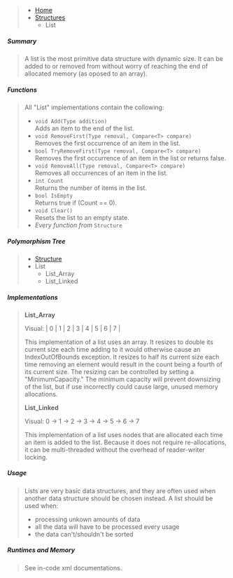 >- [Home](https://github.com/53V3N1X/SevenFramework/wiki)<br />
>  - [Structures](https://github.com/53V3N1X/SevenFramework/wiki/Structures)<br />
>    - List

##### Summary

>A list is the most primitive data structure with dynamic size. It can be
>added to or removed from without worry of reaching the end of allocated
>memory (as oposed to an array).

##### Functions

>All "List" implementations contain the collowing:
>* `void Add(Type addition)` <br />
>Adds an item to the end of the list.
>* `void RemoveFirst(Type removal, Compare<T> compare)` <br />
>Removes the first occurrence of an item in the list.
>* `bool TryRemoveFirst(Type removal, Compare<T> compare)` <br />
>Removes the first occurrence of an item in the list or returns false.
>* `void RemoveAll(Type removal, Compare<T> compare)` <br />
>Removes all occurrences of an item in the list.
>* `int Count` <br />
>Returns the number of items in the list.
>* `bool IsEmpty` <br />
>Returns true if (Count == 0).
>* `void Clear()` <br />
>Resets the list to an empty state.
>* _Every function from_ `Structure`

##### Polymorphism Tree

>- [Structure](https://github.com/53V3N1X/SevenFramework/wiki/Structure)
>  - List
>     - List_Array
>     - List_Linked

##### Implementations

>**List_Array**
>
>Visual: | 0 | 1 | 2 | 3 | 4 | 5 | 6 | 7 |
>
>This implementation of a list uses an array. It resizes to double its current
>size each time adding to it would otherwise cause an IndexOutOfBounds exception.
>It resizes to half its current size each time removing an element would result
>in the count being a fourth of its current size. The resizing can be controlled
>by setting a "MinimumCapacity." The minimum capacity will prevent downsizing of
>the list, but if use incorrectly could cause large, unused memory allocations.
>
>**List_Linked**
>
>Visual: 0 -> 1 -> 2 -> 3 -> 4 -> 5 -> 6 -> 7
>
>This implementation of a list uses nodes that are allocated each time an item
>is added to the list. Because it does not require re-allocations, it can be
>multi-threaded without the overhead of reader-writer locking.

##### Usage

>Lists are very basic data structures, and they are often used when another data 
>structure should be chosen instead. A list should be used when:
>
>- processing unkown amounts of data
>- all the data will have to be processed every usage
>- the data can't/shouldn't be sorted

##### Runtimes and Memory

>See in-code xml documentations.

